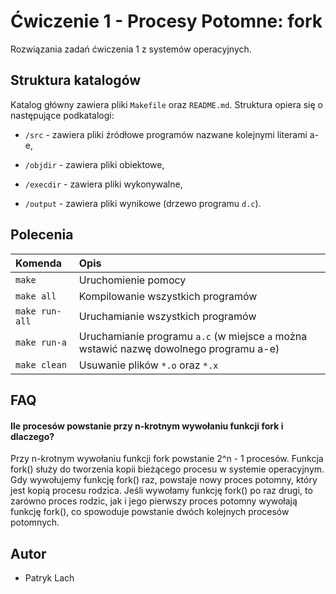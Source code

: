
# Ćwiczenie 1 - Procesy Potomne: fork

Rozwiązania zadań ćwiczenia 1 z systemów operacyjnych.


## Struktura katalogów

Katalog główny zawiera pliki `Makefile` oraz `README.md`. Struktura opiera się o następujące podkatalogi:

- `/src`  - zawiera pliki źródłowe programów nazwane kolejnymi literami a-e,

- `/objdir`  - zawiera pliki obiektowe,

- `/execdir`  - zawiera pliki wykonywalne,

- `/output`  - zawiera pliki wynikowe (drzewo programu `d.c`).


## Polecenia

| Komenda | Opis                     |
| :-------- | :-------------------------------- |
| `make`      | Uruchomienie pomocy |
| `make all`      | Kompilowanie wszystkich programów |
| `make run-all`      | Uruchamianie wszystkich programów |
| `make run-a`      | Uruchamianie programu `a.c` (w miejsce `a` można wstawić nazwę dowolnego programu a-e) |
| `make clean`      | Usuwanie plików `*.o` oraz `*.x` |


## FAQ

#### Ile procesów powstanie przy n-krotnym wywołaniu funkcji fork i dlaczego?

Przy n-krotnym wywołaniu funkcji fork powstanie 2^n - 1 procesów. Funkcja fork() służy do tworzenia kopii bieżącego procesu w systemie operacyjnym. Gdy wywołujemy funkcję fork() raz, powstaje nowy proces potomny, który jest kopią procesu rodzica. Jeśli wywołamy funkcję fork() po raz drugi, to zarówno proces rodzic, jak i jego pierwszy proces potomny wywołają funkcję fork(), co spowoduje powstanie dwóch kolejnych procesów potomnych.


## Autor

- Patryk Lach


